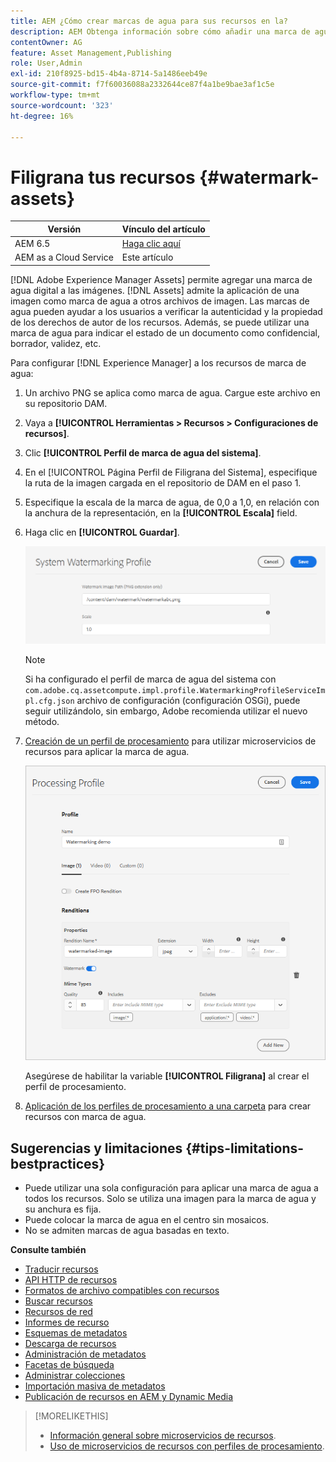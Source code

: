 ```yaml
---
title: AEM ¿Cómo crear marcas de agua para sus recursos en la?
description: AEM Obtenga información sobre cómo añadir una marca de agua digital a los recursos en la documentación de la. Las marcas de agua pueden ayudar a los usuarios a verificar la autenticidad y la propiedad de los derechos de autor de los recursos.
contentOwner: AG
feature: Asset Management,Publishing
role: User,Admin
exl-id: 210f8925-bd15-4b4a-8714-5a1486eeb49e
source-git-commit: f7f60036088a2332644ce87f4a1be9bae3af1c5e
workflow-type: tm+mt
source-wordcount: '323'
ht-degree: 16%

---
```


# Filigrana tus recursos {#watermark-assets}

| Versión | Vínculo del artículo |
| -------- | ---------------------------- |
| AEM 6.5 | [Haga clic aquí](https://experienceleague.adobe.com/docs/experience-manager-65/assets/administer/watermarking.html) |
| AEM as a Cloud Service | Este artículo |

[!DNL Adobe Experience Manager Assets] permite agregar una marca de agua digital a las imágenes. [!DNL Assets] admite la aplicación de una imagen como marca de agua a otros archivos de imagen. Las marcas de agua pueden ayudar a los usuarios a verificar la autenticidad y la propiedad de los derechos de autor de los recursos. Además, se puede utilizar una marca de agua para indicar el estado de un documento como confidencial, borrador, validez, etc.

Para configurar [!DNL Experience Manager] a los recursos de marca de agua:

1. Un archivo PNG se aplica como marca de agua. Cargue este archivo en su repositorio DAM.

1. Vaya a **[!UICONTROL Herramientas > Recursos > Configuraciones de recursos]**.

1. Clic **[!UICONTROL Perfil de marca de agua del sistema]**.

1. En el [!UICONTROL Página Perfil de Filigrana del Sistema], especifique la ruta de la imagen cargada en el repositorio de DAM en el paso 1.

1. Especifique la escala de la marca de agua, de 0,0 a 1,0, en relación con la anchura de la representación, en la **[!UICONTROL Escala]** field.

1. Haga clic en **[!UICONTROL Guardar]**.

   ![Detector de duplicación de recursos](assets/system-watermarking-profile.png)

   >[!NOTE]
   >
   >Si ha configurado el perfil de marca de agua del sistema con `com.adobe.cq.assetcompute.impl.profile.WatermarkingProfileServiceImpl.cfg.json` archivo de configuración (configuración OSGi), puede seguir utilizándolo, sin embargo, Adobe recomienda utilizar el nuevo método.


1. [Creación de un perfil de procesamiento](/help/assets/asset-microservices-configure-and-use.md#create-custom-profile) para utilizar microservicios de recursos para aplicar la marca de agua.

   ![Perfil de procesamiento de recursos para crear una marca de agua](assets/watermark-processing-profile.png)

   Asegúrese de habilitar la variable **[!UICONTROL Filigrana]** al crear el perfil de procesamiento.

1. [Aplicación de los perfiles de procesamiento a una carpeta](/help/assets/asset-microservices-configure-and-use.md#use-profiles) para crear recursos con marca de agua.

## Sugerencias y limitaciones {#tips-limitations-bestpractices}

* Puede utilizar una sola configuración para aplicar una marca de agua a todos los recursos. Solo se utiliza una imagen para la marca de agua y su anchura es fija.
* Puede colocar la marca de agua en el centro sin mosaicos.
* No se admiten marcas de agua basadas en texto.

**Consulte también**

* [Traducir recursos](translate-assets.md)
* [API HTTP de recursos](mac-api-assets.md)
* [Formatos de archivo compatibles con recursos](file-format-support.md)
* [Buscar recursos](search-assets.md)
* [Recursos de red](use-assets-across-connected-assets-instances.md)
* [Informes de recurso](asset-reports.md)
* [Esquemas de metadatos](metadata-schemas.md)
* [Descarga de recursos](download-assets-from-aem.md)
* [Administración de metadatos](manage-metadata.md)
* [Facetas de búsqueda](search-facets.md)
* [Administrar colecciones](manage-collections.md)
* [Importación masiva de metadatos](metadata-import-export.md)
* [Publicación de recursos en AEM y Dynamic Media](/help/assets/publish-assets-to-aem-and-dm.md)

>[!MORELIKETHIS]
>
>* [Información general sobre microservicios de recursos](/help/assets/asset-microservices-overview.md).
>* [Uso de microservicios de recursos con perfiles de procesamiento](/help/assets/asset-microservices-configure-and-use.md).
